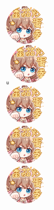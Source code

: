 <tr>
        <td align="center"><a href="https://b23.tv/6nsLn4"><img src="./ranquan.jpg" width="100px;" style="border-radius:50%;"/><br /><sub>u</a></td>
        <td align="center"><a href="https://b23.tv/6nsLn4"><img src="./ranquan.jpg" width="100px;" style="border-radius:50%;"/><br /><sub></a></td>
        <td align="center"><a href="https://b23.tv/6nsLn4"><img src="./ranquan.jpg" width="100px;" style="border-radius:50%;"/><br /><sub></a></td>
        <td align="center"><a href="https://b23.tv/6nsLn4"><img src="./ranquan.jpg" width="100px;" style="border-radius:50%;"/><br /><sub></a></td>
        <td align="center"><a href="https://b23.tv/6nsLn4"><img src="./ranquan.jpg" width="100px;" style="border-radius:50%;"/><br /><sub></a></td>
</tr>